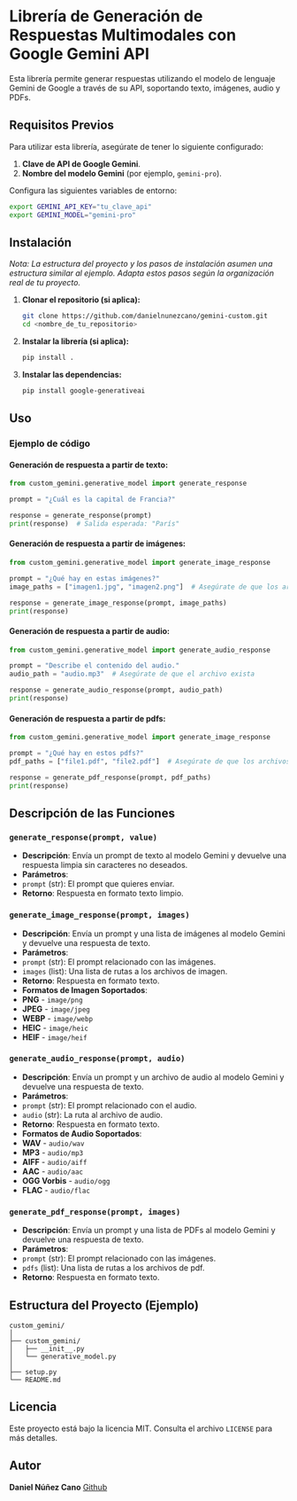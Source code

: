 # Librería de Generación de Respuestas Multimodales con Google Gemini API

Esta librería permite generar respuestas utilizando el modelo de lenguaje Gemini de Google a través de su API, soportando texto, imágenes, audio y PDFs.

## Requisitos Previos

Para utilizar esta librería, asegúrate de tener lo siguiente configurado:

1. **Clave de API de Google Gemini**.
2. **Nombre del modelo Gemini** (por ejemplo, `gemini-pro`).

Configura las siguientes variables de entorno:

```bash
export GEMINI_API_KEY="tu_clave_api"
export GEMINI_MODEL="gemini-pro"
```

## Instalación

*Nota: La estructura del proyecto y los pasos de instalación asumen una estructura similar al ejemplo. Adapta estos pasos según la organización real de tu proyecto.*

1. **Clonar el repositorio (si aplica):**

    ```bash
    git clone https://github.com/danielnunezcano/gemini-custom.git
    cd <nombre_de_tu_repositorio>
    ```
2. **Instalar la librería (si aplica):**

    ```bash
    pip install .
    ```
3. **Instalar las dependencias:**

    ```bash
    pip install google-generativeai
    ```

## Uso

### Ejemplo de código

#### Generación de respuesta a partir de texto:

```python
from custom_gemini.generative_model import generate_response

prompt = "¿Cuál es la capital de Francia?"

response = generate_response(prompt)
print(response)  # Salida esperada: "París"
```

#### Generación de respuesta a partir de imágenes:

```python
from custom_gemini.generative_model import generate_image_response

prompt = "¿Qué hay en estas imágenes?"
image_paths = ["imagen1.jpg", "imagen2.png"]  # Asegúrate de que los archivos existan

response = generate_image_response(prompt, image_paths)
print(response)
```

#### Generación de respuesta a partir de audio:

```python
from custom_gemini.generative_model import generate_audio_response

prompt = "Describe el contenido del audio."
audio_path = "audio.mp3"  # Asegúrate de que el archivo exista

response = generate_audio_response(prompt, audio_path)
print(response)
```

#### Generación de respuesta a partir de pdfs:

```python
from custom_gemini.generative_model import generate_image_response

prompt = "¿Qué hay en estos pdfs?"
pdf_paths = ["file1.pdf", "file2.pdf"]  # Asegúrate de que los archivos existan

response = generate_pdf_response(prompt, pdf_paths)
print(response)
```

## Descripción de las Funciones

### `generate_response(prompt, value)`

-   **Descripción**: Envía un prompt de texto al modelo Gemini y devuelve una respuesta limpia sin caracteres no deseados.
-   **Parámetros**:
  -   `prompt` (str): El prompt que quieres enviar.
-   **Retorno**: Respuesta en formato texto limpio.

### `generate_image_response(prompt, images)`

-   **Descripción**: Envía un prompt y una lista de imágenes al modelo Gemini y devuelve una respuesta de texto.
-   **Parámetros**:
  -   `prompt` (str): El prompt relacionado con las imágenes.
  -   `images` (list): Una lista de rutas a los archivos de imagen.
-   **Retorno**: Respuesta en formato texto.
-   **Formatos de Imagen Soportados**:
  -   **PNG** - `image/png`
  -   **JPEG** - `image/jpeg`
  -   **WEBP** - `image/webp`
  -   **HEIC** - `image/heic`
  -   **HEIF** - `image/heif`

### `generate_audio_response(prompt, audio)`

-   **Descripción**: Envía un prompt y un archivo de audio al modelo Gemini y devuelve una respuesta de texto.
-   **Parámetros**:
  -   `prompt` (str): El prompt relacionado con el audio.
  -   `audio` (str): La ruta al archivo de audio.
-   **Retorno**: Respuesta en formato texto.
-   **Formatos de Audio Soportados**:
  -   **WAV** - `audio/wav`
  -   **MP3** - `audio/mp3`
  -   **AIFF** - `audio/aiff`
  -   **AAC** - `audio/aac`
  -   **OGG Vorbis** - `audio/ogg`
  -   **FLAC** - `audio/flac`

### `generate_pdf_response(prompt, images)`

-   **Descripción**: Envía un prompt y una lista de PDFs al modelo Gemini y devuelve una respuesta de texto.
-   **Parámetros**:
  -   `prompt` (str): El prompt relacionado con las imágenes.
  -   `pdfs` (list): Una lista de rutas a los archivos de pdf.
-   **Retorno**: Respuesta en formato texto.

## Estructura del Proyecto (Ejemplo)

```
custom_gemini/
│
├── custom_gemini/
│   ├── __init__.py
│   └── generative_model.py
│
├── setup.py
└── README.md
```

## Licencia

Este proyecto está bajo la licencia MIT. Consulta el archivo `LICENSE` para más detalles.

## Autor

**Daniel Núñez Cano**
[Github](https://github.com/danielnunezcano)
